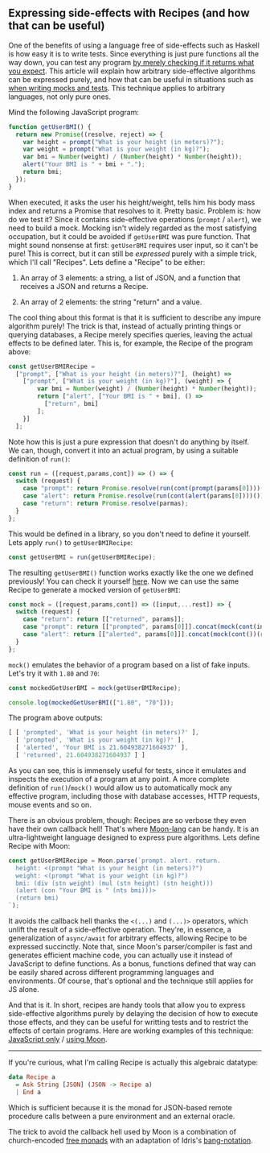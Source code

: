 ## Expressing side-effects with Recipes (and how that can be useful)

One of the benefits of using a language free of side-effects such as Haskell is how easy it is to write tests. Since everything is just pure functions all the way down, you can test any program [by merely checking if it returns what you expect](https://stackoverflow.com/a/986737/1031791). This article will explain how arbitrary side-effective algorithms can be expressed purely, and how that can be useful in situations such as [when writing mocks and tests](no-need-to-mock.png). This technique applies to arbitrary languages, not only pure ones.

Mind the following JavaScript program:

```javascript
function getUserBMI() {
  return new Promise((resolve, reject) => {
    var height = prompt("What is your height (in meters)?");
    var weight = prompt("What is your weight (in kg)?");
    var bmi = Number(weight) / (Number(height) * Number(height));
    alert("Your BMI is " + bmi + ".");
    return bmi;
  });
}
```

When executed, it asks the user his height/weight, tells him his body mass index and returns a Promise that resolves to it. Pretty basic. Problem is: how do we test it? Since it contains side-effective operations (`prompt` / `alert`), we need to build a mock. Mocking isn't widely regarded as the most satisfying occupation, but it could be avoided if `getUserBMI` was pure function. That might sound nonsense at first: `getUserBMI` requires user input, so it can't be pure! This is correct, but it can still be *expressed* purely with a simple trick, which I'll call "Recipes". Lets define a "Recipe" to be either:

1. An array of 3 elements: a string, a list of JSON, and a function that receives a JSON and returns a Recipe.

2. An array of 2 elements: the string "return" and a value.

The cool thing about this format is that it is sufficient to describe any impure algorithm purely! The trick is that, instead of actually printing things or querying databases, a Recipe merely specifies queries, leaving the actual effects to be defined later. This is, for example, the Recipe of the program above:

```javascript
const getUserBMIRecipe =
  ["prompt", ["What is your height (in meters)?"], (height) =>
    ["prompt", ["What is your weight (in kg)?"], (weight) => {
        var bmi = Number(weight) / (Number(height) * Number(height));
        return ["alert", ["Your BMI is " + bmi], () =>
          ["return", bmi]
        ];
    }]
  ];
```

Note how this is just a pure expression that doesn't do anything by itself. We can, though, convert it into an actual program, by using a suitable definition of `run()`:

```javascript
const run = ([request,params,cont]) => () => {
  switch (request) {
    case "prompt": return Promise.resolve(run(cont(prompt(params[0])))());
    case "alert": return Promise.resolve(run(cont(alert(params[0])))());
    case "return": return Promise.resolve(parmas);
  }
};
```

This would be defined in a library, so you don't need to define it yourself. Lets apply `run()` to `getUserBMIRecipe`:

```javascript
const getUserBMI = run(getUserBMIRecipe);
```

The resulting `getUserBMI()` function works exactly like the one we defined previously! You can check it yourself [here](http://jsbin.com/pajujekexa/edit?html,output). Now we can use the same Recipe to generate a mocked version of `getUserBMI`:

```javascript
const mock = ([request,params,cont]) => ([input,...rest]) => {
  switch (request) {
    case "return": return [["returned", params]];
    case "prompt": return [["prompted", params[0]]].concat(mock(cont(input))(rest));
    case "alert": return [["alerted", params[0]]].concat(mock(cont())(rest));
  }
};
```

`mock()` emulates the behavior of a program based on a list of fake inputs. Let's try it with `1.80` and `70`:

```javascript
const mockedGetUserBMI = mock(getUserBMIRecipe);

console.log(mockedGetUserBMI(["1.80", "70"]));
```

The program above outputs:

```javascript
[ [ 'prompted', 'What is your height (in meters)?' ],
  [ 'prompted', 'What is your weight (in kg)?' ],
  [ 'alerted', 'Your BMI is 21.604938271604937' ],
  [ 'returned', 21.604938271604937 ] ]
```

As you can see, this is immensely useful for tests, since it emulates and inspects the execution of a program at any point. A more complete definition of `run()`/`mock()` would allow us to automatically mock any effective program, including those with database accesses, HTTP requests, mouse events and so on.

There is an obvious problem, though: Recipes are so verbose they even have their own callback hell! That's where [Moon-lang](https://github.com/maiavictor/moon-lang) can be handy. It is an ultra-lightweight language designed to express pure algorithms. Lets define Recipe with Moon:

```javascript
const getUserBMIRecipe = Moon.parse(`prompt. alert. return.
  height: <(prompt "What is your height (in meters)?")
  weight: <(prompt "What is your weight (in kg)?")
  bmi: (div (stn weight) (mul (stn height) (stn height)))
  (alert (con "Your BMI is " (nts bmi)))>
  (return bmi)
`);
```

It avoids the callback hell thanks the `<(...)` and `(...)>` operators, which unlift the result of a side-effective operation. They're, in essence, a generalization of `async/await` for arbitrary effects, allowing Recipe to be expressed succinctly. Note that, since Moon's parser/compiler is fast and generates efficient machine code, you can actually use it instead of JavaScript to define functions. As a bonus, functions defined that way can be easily shared across different programming languages and environments. Of course, that's optional and the technique still applies for JS alone.

And that is it. In short, recipes are handy tools that allow you to express side-effective algorithms purely by delaying the decision of how to execute those effects, and they can be useful for writting tests and to restrict the effects of certain programs. Here are working examples of this technique: [JavaScript only](example-javascript.js) / [using Moon](example-moon.js).

---

If you're curious, what I'm calling Recipe is actually this algebraic datatype:

```haskell
data Recipe a
  = Ask String [JSON] (JSON -> Recipe a)
  | End a
```

Which is sufficient because it is the monad for JSON-based remote procedure calls between a pure environment and an external oracle. 

The trick to avoid the callback hell used by Moon is a combination of church-encoded [free monads](https://gist.github.com/MaiaVictor/cd979cd66b2494a91eac83c64661a462) with an adaptation of Idris's [bang-notation](https://www.reddit.com/r/haskell/comments/6n9wlc/the_bangnotation_is_surprisingly_powerful/).



